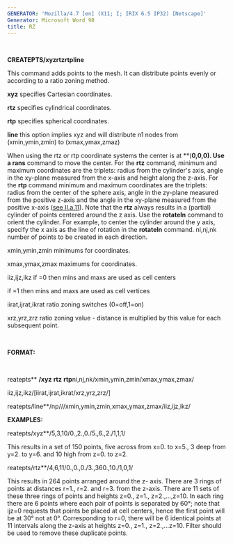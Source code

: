 ```yaml
---
GENERATOR: 'Mozilla/4.7 [en] (X11; I; IRIX 6.5 IP32) [Netscape]'
Generator: Microsoft Word 98
title: RZ
---
```


 

 **CREATEPTS/xyzrtzrtpline**

  This command adds points to the mesh. It can distribute points
  evenly or according to a ratio zoning method.

  **xyz** specifies Cartesian coordinates.

  **rtz** specifies cylindrical coordinates.

  **rtp** specifies spherical coordinates.

  **line** this option implies xyz and will distribute n1 nodes from
  (xmin,ymin,zmin) to (xmax,ymax,zmaz)

  When using the rtz or rtp coordinate systems the center is at
  **(**0,0,0). Use a rans** command to move the center. For the
  **rtz** command, minimum and maximum coordinates are the triplets:
  radius from the cylinder's axis, angle in the xy-plane measured from
  the x-axis and height along the z-axis. For the **rtp** command
  minimum and maximum coordinates are the triplets: radius from the
  center of the sphere axis, angle in the zy-plane measured from the
  positive z-axis and the angle in the xy-plane measured from the
  positive x-axis ([see II.a.11](../../conventions.md)). Note that
  the **rtz** always results in a (partial) cylinder of points
  centered around the z axis. Use the **rotateln** command to orient
  the cylinder. For example, to center the cylinder around the y axis,
  specify the x axis as the line of rotation in the **rotateln**
  command.
  ni,nj,nk number of points to be created in each direction.

  xmin,ymin,zmin minimums for coordinates.

  xmax,ymax,zmax maximums for coordinates.

  iiz,ijz,ikz if =0 then mins and maxs are used as cell centers

  if =1 then mins and maxs are used as cell vertices

  iirat,ijrat,ikrat ratio zoning switches (0=off,1=on)

  xrz,yrz,zrz ratio zoning value - distance is multiplied by this
  value for each subsequent point.

   

 **FORMAT:**

  

 reatepts** **/xyz** **rtz** **rtp**ni,nj,nk/xmin,ymin,zmin/xmax,ymax,zmax/

 iiz,ijz,ikz/[iirat,ijrat,ikrat/xrz,yrz,zrz/]

 reatepts/line**/np///xmin,ymin,zmin,xmax,ymax,zmax/iiz,ijz,ikz/

 **EXAMPLES:**

  reatepts/xyz**/5,3,10/0.,2.,0./5.,6.,2./1,1,1/

  This results in a set of 150 points, five across from x=0. to x=5.,
  3 deep from y=2. to y=6. and 10 high from z=0. to z=2.

  reatepts/rtz**/4,6,11/0.,0.,0./3.,360.,10./1,0,1/

  This results in 264 points arranged around the z- axis. There are 3
  rings of points at distances r=1., r=2. and r=3. from the z-axis.
  There are 11 sets of these three rings of points and heights z=0.,
  z=1., z=2.,...,z=10. In each ring there are 6 points where each pair
  of points is separated by 60°; note that ijz=0 requests that points
  be placed at cell centers, hence the first point will be at 30° not
  at 0°. Corresponding to r=0, there will be 6 identical points at 11
  intervals along the z-axis at heights z=0., z=1., z=2.,...z=10.
  Filter should be used to remove these duplicate points.

